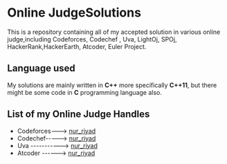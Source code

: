 <!--
Md.Al Asad Nur Riyad 
International Islamic Universiy Chittagong
Dept of CSE 
-->
#  Online JudgeSolutions

This is a repository containing all of my accepted solution in various online judge,including Codeforces, Codechef , Uva, LightOj, SPOj, HackerRank,HackerEarth, Atcoder, Euler Project.


## Language used
My solutions are mainly written in **C++** more specifically **C++11**, but there might be some code in **C** programming language also.
 
 ## List of my Online Judge Handles
 * Codeforces---> [nur_riyad](https://codeforces.com/profile/nur_riyad) 
 * Codechef-----> [nur_riyad](https://www.codechef.com/users/nur_riyad)
 * Uva -----------> [nur_riyad](https://uhunt.onlinejudge.org/id/946967)
 * Atcoder ------> [nur_riyad](https://atcoder.jp/users/nur_riyad)

 


